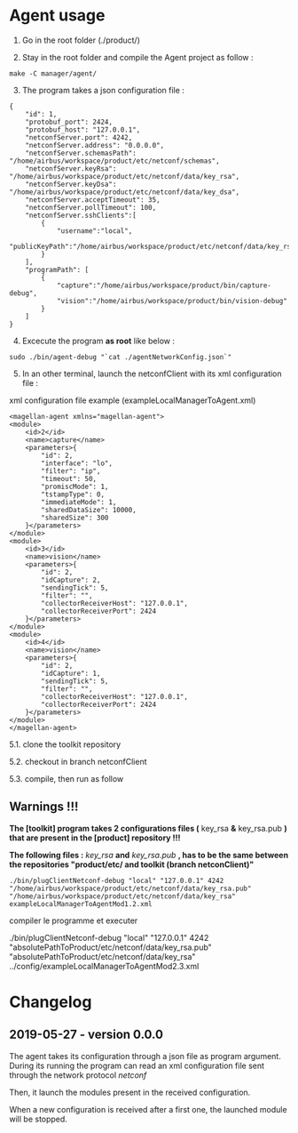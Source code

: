 # Agent usage

1. Go in the root folder (./product/)

2. Stay in the root folder and compile the Agent project as follow :

```
make -C manager/agent/
```

3. The program takes a json configuration file :

```
{
    "id": 1,
    "protobuf_port": 2424,
    "protobuf_host": "127.0.0.1",
    "netconfServer.port": 4242,
    "netconfServer.address": "0.0.0.0",
    "netconfServer.schemasPath": "/home/airbus/workspace/product/etc/netconf/schemas",
    "netconfServer.keyRsa": "/home/airbus/workspace/product/etc/netconf/data/key_rsa",
    "netconfServer.keyDsa": "/home/airbus/workspace/product/etc/netconf/data/key_dsa",
    "netconfServer.acceptTimeout": 35,
    "netconfServer.pollTimeout": 100,
    "netconfServer.sshClients":[
        {
            "username":"local",
            "publicKeyPath":"/home/airbus/workspace/product/etc/netconf/data/key_rsa.pub"
        }
    ],
    "programPath": [
        {
            "capture":"/home/airbus/workspace/product/bin/capture-debug",
            "vision":"/home/airbus/workspace/product/bin/vision-debug"
        }
    ]
}
```

4. Excecute the program __as root__ like below :
```
sudo ./bin/agent-debug "`cat ./agentNetworkConfig.json`"
```

5. In an other terminal, launch the netconfClient with its xml configuration file :

xml configuration file example (exampleLocalManagerToAgent.xml)

```
<magellan-agent xmlns="magellan-agent">
<module>
    <id>2</id>
    <name>capture</name>
    <parameters>{
        "id": 2,
        "interface": "lo",
        "filter": "ip",
        "timeout": 50,
        "promiscMode": 1,
        "tstampType": 0,
        "immediateMode": 1,
        "sharedDataSize": 10000,
        "sharedSize": 300
    }</parameters>
</module>
<module>
    <id>3</id>
    <name>vision</name>
    <parameters>{
        "id": 2,
        "idCapture": 2,
        "sendingTick": 5,
        "filter": "",
        "collectorReceiverHost": "127.0.0.1",
        "collectorReceiverPort": 2424
    }</parameters>
</module>
<module>
    <id>4</id>
    <name>vision</name>
    <parameters>{
        "id": 2,
        "idCapture": 1,
        "sendingTick": 5,
        "filter": "",
        "collectorReceiverHost": "127.0.0.1",
        "collectorReceiverPort": 2424
    }</parameters>
</module>
</magellan-agent>
```

	
5.1. clone the toolkit repository

5.2. checkout in branch netconfClient

5.3. compile, then run as follow
	
## __Warnings !!!__
	
__The [toolkit] program takes 2 configurations files (__ key_rsa __&__ key_rsa.pub __) that are present in the [product] repository !!!__

__The following files :__ *key_rsa* __and__ *key_rsa.pub* __, has to be the same between the repositories "product/etc/ and toolkit (branch netconClient)"__

```
./bin/plugClientNetconf-debug "local" "127.0.0.1" 4242 "/home/airbus/workspace/product/etc/netconf/data/key_rsa.pub" "/home/airbus/workspace/product/etc/netconf/data/key_rsa" exampleLocalManagerToAgentMod1.2.xml
```

compiler le programme et executer

./bin/plugClientNetconf-debug "local" "127.0.0.1" 4242 "absolutePathToProduct/etc/netconf/data/key_rsa.pub" "absolutePathToProduct/etc/netconf/data/key_rsa" ../config/exampleLocalManagerToAgentMod2.3.xml

# Changelog
## 2019-05-27 - version 0.0.0
The agent takes its configuration through a json file as program argument.
During its running the program can read an xml configuration file sent through the network protocol _netconf_

Then, it launch the modules present in the received configuration.

When a new configuration is received after a first one, the launched module will be stopped.